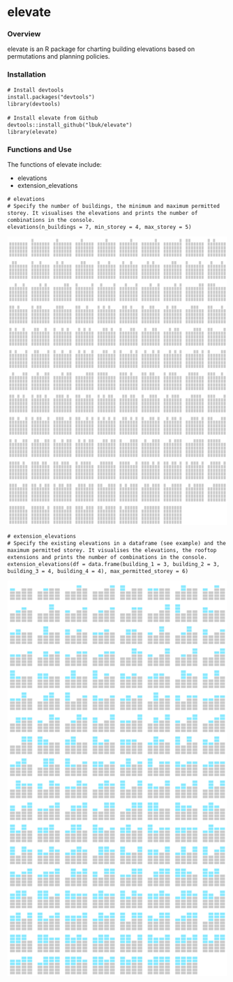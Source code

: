 # elevate

### Overview
elevate is an R package for charting building elevations based on permutations and planning policies.

### Installation
```
# Install devtools
install.packages("devtools")
library(devtools)

# Install elevate from Github
devtools::install_github("lbuk/elevate")
library(elevate)
```

### Functions and Use
The functions of elevate include: 
* elevations
* extension_elevations

```
# elevations
# Specify the number of buildings, the minimum and maximum permitted storey. It visualises the elevations and prints the number of combinations in the console.
elevations(n_buildings = 7, min_storey = 4, max_storey = 5)
```
![](https://github.com/lbuk/elevate/blob/master/img/elevations_example.png)

```
# extension_elevations
# Specify the existing elevations in a dataframe (see example) and the maximum permitted storey. It visualises the elevations, the rooftop extensions and prints the number of combinations in the console.
extension_elevations(df = data.frame(building_1 = 3, building_2 = 3, building_3 = 4, building_4 = 4), max_permitted_storey = 6)
```
![](https://github.com/lbuk/elevate/blob/master/img/extension_elevations_example.png)
